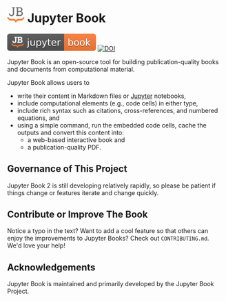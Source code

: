# <img src="https://raw.githubusercontent.com/executablebooks/jupyter-book/master/docs/images/logo-square.svg" width=40 /> Jupyter Book

[![Jupyter Book Badge](https://raw.githubusercontent.com/executablebooks/jupyter-book/master/docs/images/badge.svg)](https://jupyterbook.org)
[![DOI](https://zenodo.org/badge/DOI/10.5281/zenodo.2561065.svg)](https://doi.org/10.5281/zenodo.2561065)

<!-- [![PyPI][pypi-badge]][pypi-link]
     [![Conda][conda-badge]][conda-link] -->

Jupyter Book is an open-source tool for building publication-quality books and documents from computational material.

Jupyter Book allows users to

- write their content in Markdown files or [Jupyter](https://jupyter.org/) notebooks,
- include computational elements (e.g., code cells) in either type,
- include rich syntax such as citations, cross-references, and numbered equations, and
- using a simple command, run the embedded code cells, cache the outputs and convert this content into:
  - a web-based interactive book and
  - a publication-quality PDF.

## Governance of This Project

Jupyter Book 2 is still developing relatively rapidly, so please be patient if things change or features iterate and change quickly.

## Contribute or Improve The Book

Notice a typo in the text? Want to add a cool feature so that others can enjoy the improvements to Jupyter Books?
Check out `CONTRIBUTING.md`. We'd love your help!

## Acknowledgements

Jupyter Book is maintained and primarily developed by the Jupyter Book Project.
